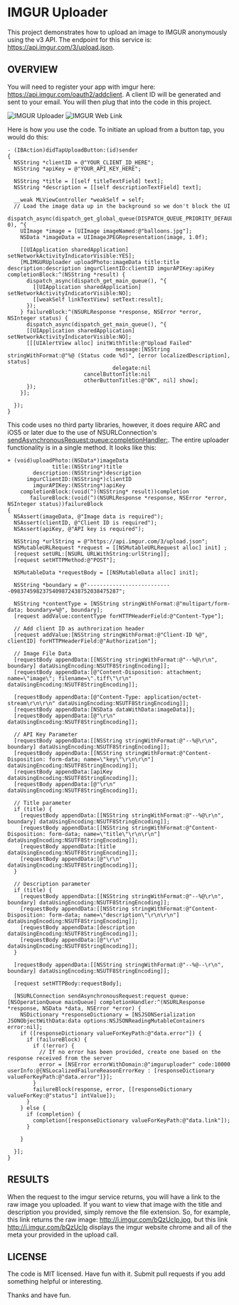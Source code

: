 IMGUR Uploader
===================================

This project demonstrates how to upload an image to IMGUR anonymously using the v3 API. The endpoint for this service is: https://api.imgur.com/3/upload.json. 

OVERVIEW
-----------------------------------
You will need to register your app with imgur here: https://api.imgur.com/oauth2/addclient. A client ID will be generated and sent to your email. You will then plug that into the code in this project.

![IMGUR Uploader](imguruploader.png)
![IMGUR Web Link](imguruploaded.png)

Here is how you use the code. To initiate an upload from a button tap, you would do this:

```
- (IBAction)didTapUploadButton:(id)sender
{
  NSString *clientID = @"YOUR_CLIENT_ID_HERE";
  NSString *apiKey = @"YOUR_API_KEY_HERE";

  NSString *title = [[self titleTextField] text];
  NSString *description = [[self descriptionTextField] text];
  
  __weak MLViewController *weakSelf = self;
  // Load the image data up in the background so we don't block the UI
  dispatch_async(dispatch_get_global_queue(DISPATCH_QUEUE_PRIORITY_DEFAULT, 0), ^{
    UIImage *image = [UIImage imageNamed:@"balloons.jpg"];
    NSData *imageData = UIImageJPEGRepresentation(image, 1.0f);
    
    [[UIApplication sharedApplication] setNetworkActivityIndicatorVisible:YES];
    [MLIMGURUploader uploadPhoto:imageData title:title description:description imgurClientID:clientID imgurAPIKey:apiKey completionBlock:^(NSString *result) {
      dispatch_async(dispatch_get_main_queue(), ^{
        [[UIApplication sharedApplication] setNetworkActivityIndicatorVisible:NO];
        [[weakSelf linkTextView] setText:result];
      });
    } failureBlock:^(NSURLResponse *response, NSError *error, NSInteger status) {
      dispatch_async(dispatch_get_main_queue(), ^{
      [[UIApplication sharedApplication] setNetworkActivityIndicatorVisible:NO];
      [[[UIAlertView alloc] initWithTitle:@"Upload Failed"
                                  message:[NSString stringWithFormat:@"%@ (Status code %d)", [error localizedDescription], status]
                                 delegate:nil
                        cancelButtonTitle:nil
                        otherButtonTitles:@"OK", nil] show];
      });
    }];
    
  });
}
```

This code uses no third party libraries, however, it does require ARC and iOS5 or later due to the use of NSURLConnection's [sendAsynchronousRequest:queue:completionHandler:](https://developer.apple.com/library/mac/#documentation/Cocoa/Reference/Foundation/Classes/NSURLConnection_Class/Reference/Reference.html#//apple_ref/occ/clm/NSURLConnection/sendAsynchronousRequest:queue:completionHandler:). The entire uploader functionality is in a single method. It looks like this:

```
+ (void)uploadPhoto:(NSData*)imageData
              title:(NSString*)title
        description:(NSString*)description
      imgurClientID:(NSString*)clientID
        imgurAPIKey:(NSString*)apiKey
    completionBlock:(void(^)(NSString* result))completion
       failureBlock:(void(^)(NSURLResponse *response, NSError *error, NSInteger status))failureBlock
{
  NSAssert(imageData, @"Image data is required");
  NSAssert(clientID, @"Client ID is required");
  NSAssert(apiKey, @"API key is required");
  
  NSString *urlString = @"https://api.imgur.com/3/upload.json";
  NSMutableURLRequest *request = [[NSMutableURLRequest alloc] init] ;
  [request setURL:[NSURL URLWithString:urlString]];
  [request setHTTPMethod:@"POST"];
  
  NSMutableData *requestBody = [[NSMutableData alloc] init];
  
  NSString *boundary = @"---------------------------0983745982375409872438752038475287";
  
  NSString *contentType = [NSString stringWithFormat:@"multipart/form-data; boundary=%@", boundary];
  [request addValue:contentType forHTTPHeaderField:@"Content-Type"];
  
  // Add client ID as authrorization header
  [request addValue:[NSString stringWithFormat:@"Client-ID %@", clientID] forHTTPHeaderField:@"Authorization"];
  
  // Image File Data
  [requestBody appendData:[[NSString stringWithFormat:@"--%@\r\n", boundary] dataUsingEncoding:NSUTF8StringEncoding]];
  [requestBody appendData:[@"Content-Disposition: attachment; name=\"image\"; filename=\".tiff\"\r\n" dataUsingEncoding:NSUTF8StringEncoding]];
  
  [requestBody appendData:[@"Content-Type: application/octet-stream\r\n\r\n" dataUsingEncoding:NSUTF8StringEncoding]];
  [requestBody appendData:[NSData dataWithData:imageData]];
  [requestBody appendData:[@"\r\n" dataUsingEncoding:NSUTF8StringEncoding]];
  
  // API Key Parameter
  [requestBody appendData:[[NSString stringWithFormat:@"--%@\r\n", boundary] dataUsingEncoding:NSUTF8StringEncoding]];
  [requestBody appendData:[[NSString stringWithFormat:@"Content-Disposition: form-data; name=\"key\"\r\n\r\n"] dataUsingEncoding:NSUTF8StringEncoding]];
  [requestBody appendData:[apiKey dataUsingEncoding:NSUTF8StringEncoding]];
  [requestBody appendData:[@"\r\n" dataUsingEncoding:NSUTF8StringEncoding]];
  
  // Title parameter
  if (title) {
    [requestBody appendData:[[NSString stringWithFormat:@"--%@\r\n", boundary] dataUsingEncoding:NSUTF8StringEncoding]];
    [requestBody appendData:[[NSString stringWithFormat:@"Content-Disposition: form-data; name=\"title\"\r\n\r\n"] dataUsingEncoding:NSUTF8StringEncoding]];
    [requestBody appendData:[title dataUsingEncoding:NSUTF8StringEncoding]];
    [requestBody appendData:[@"\r\n" dataUsingEncoding:NSUTF8StringEncoding]];
  }
  
  // Description parameter
  if (title) {
    [requestBody appendData:[[NSString stringWithFormat:@"--%@\r\n", boundary] dataUsingEncoding:NSUTF8StringEncoding]];
    [requestBody appendData:[[NSString stringWithFormat:@"Content-Disposition: form-data; name=\"description\"\r\n\r\n"] dataUsingEncoding:NSUTF8StringEncoding]];
    [requestBody appendData:[description dataUsingEncoding:NSUTF8StringEncoding]];
    [requestBody appendData:[@"\r\n" dataUsingEncoding:NSUTF8StringEncoding]];
  }
  
  [requestBody appendData:[[NSString stringWithFormat:@"--%@--\r\n", boundary] dataUsingEncoding:NSUTF8StringEncoding]];
  
  [request setHTTPBody:requestBody];
  
  [NSURLConnection sendAsynchronousRequest:request queue:[NSOperationQueue mainQueue] completionHandler:^(NSURLResponse *response, NSData *data, NSError *error) {
    NSDictionary *responseDictionary = [NSJSONSerialization JSONObjectWithData:data options:NSJSONReadingMutableContainers error:nil];
    if ([responseDictionary valueForKeyPath:@"data.error"]) {
      if (failureBlock) {
        if (!error) {
          // If no error has been provided, create one based on the response received from the server
          error = [NSError errorWithDomain:@"imguruploader" code:10000 userInfo:@{NSLocalizedFailureReasonErrorKey : [responseDictionary valueForKeyPath:@"data.error"]}];
        }
        failureBlock(response, error, [[responseDictionary valueForKey:@"status"] intValue]);
      }
    } else {
      if (completion) {
        completion([responseDictionary valueForKeyPath:@"data.link"]);
      }
      
    }
    
  }];
}
```

RESULTS
-------------------------------------
When the request to the imgur service returns, you will have a link to the raw image you uploaded. If you want to view that image with the title and description you provided, simply remove the file extension. So, for example, this link returns the raw image: http://i.imgur.com/bQzUcIp.jpg, but this link http://i.imgur.com/bQzUcIp displays the imgur website chrome and all of the meta your provided in the upload call.

LICENSE
-------------------------------------
The code is MIT licensed. Have fun with it. Submit pull requests if you add something helpful or interesting.

Thanks and have fun.


